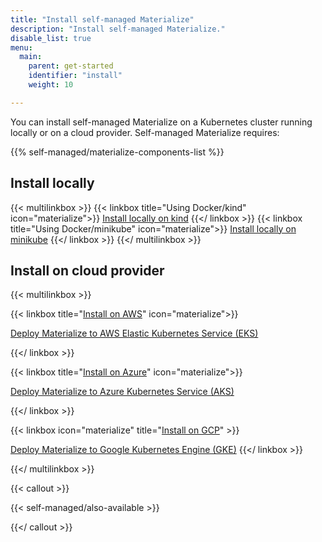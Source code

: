 ```yaml
---
title: "Install self-managed Materialize"
description: "Install self-managed Materialize."
disable_list: true
menu:
  main:
    parent: get-started
    identifier: "install"
    weight: 10

---
```


You can install self-managed Materialize on a Kubernetes cluster running locally
or on a cloud provider. Self-managed Materialize requires:

{{% self-managed/materialize-components-list %}}

## Install locally

{{< multilinkbox >}}
{{< linkbox title="Using Docker/kind" icon="materialize">}}
[Install locally on kind](/installation/install-on-local-kind/)
{{</ linkbox >}}
{{< linkbox  title="Using Docker/minikube" icon="materialize">}}
[Install locally on minikube](/installation/install-on-local-minikube/)
{{</ linkbox >}}
{{</ multilinkbox >}}

## Install on cloud provider

{{< multilinkbox >}}

{{< linkbox title="[Install on AWS](/installation/install-on-aws/)" icon="materialize">}}

[Deploy Materialize to AWS Elastic Kubernetes Service (EKS)](/installation/install-on-aws/)

{{</ linkbox >}}


{{< linkbox title="[Install on Azure](/installation/install-on-azure/)" icon="materialize">}}

[Deploy Materialize to Azure Kubernetes Service (AKS)](/installation/install-on-azure/)

{{</ linkbox >}}

{{< linkbox icon="materialize" title="[Install on GCP](/installation/install-on-gcp/)" >}}

[Deploy Materialize to Google Kubernetes Engine (GKE)](/installation/install-on-gcp/)
{{</ linkbox >}}

{{</ multilinkbox >}}

{{< callout >}}

{{< self-managed/also-available >}}

{{</ callout >}}
